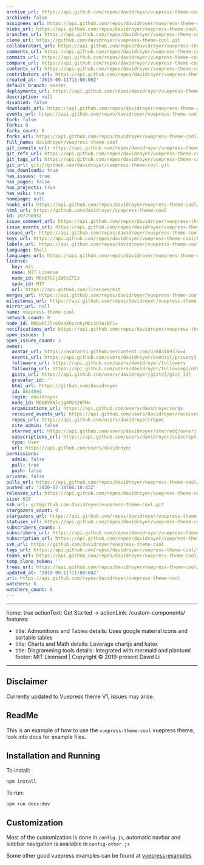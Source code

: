 ```yaml
---
archive_url: https://api.github.com/repos/davidroyer/vuepress-theme-cool/{archive_format}{/ref}
archived: false
assignees_url: https://api.github.com/repos/davidroyer/vuepress-theme-cool/assignees{/user}
blobs_url: https://api.github.com/repos/davidroyer/vuepress-theme-cool/git/blobs{/sha}
branches_url: https://api.github.com/repos/davidroyer/vuepress-theme-cool/branches{/branch}
clone_url: https://github.com/davidroyer/vuepress-theme-cool.git
collaborators_url: https://api.github.com/repos/davidroyer/vuepress-theme-cool/collaborators{/collaborator}
comments_url: https://api.github.com/repos/davidroyer/vuepress-theme-cool/comments{/number}
commits_url: https://api.github.com/repos/davidroyer/vuepress-theme-cool/commits{/sha}
compare_url: https://api.github.com/repos/davidroyer/vuepress-theme-cool/compare/{base}...{head}
contents_url: https://api.github.com/repos/davidroyer/vuepress-theme-cool/contents/{+path}
contributors_url: https://api.github.com/repos/davidroyer/vuepress-theme-cool/contributors
created_at: '2019-09-11T11:00:00Z'
default_branch: master
deployments_url: https://api.github.com/repos/davidroyer/vuepress-theme-cool/deployments
description: null
disabled: false
downloads_url: https://api.github.com/repos/davidroyer/vuepress-theme-cool/downloads
events_url: https://api.github.com/repos/davidroyer/vuepress-theme-cool/events
fork: false
forks: 0
forks_count: 0
forks_url: https://api.github.com/repos/davidroyer/vuepress-theme-cool/forks
full_name: davidroyer/vuepress-theme-cool
git_commits_url: https://api.github.com/repos/davidroyer/vuepress-theme-cool/git/commits{/sha}
git_refs_url: https://api.github.com/repos/davidroyer/vuepress-theme-cool/git/refs{/sha}
git_tags_url: https://api.github.com/repos/davidroyer/vuepress-theme-cool/git/tags{/sha}
git_url: git://github.com/davidroyer/vuepress-theme-cool.git
has_downloads: true
has_issues: true
has_pages: false
has_projects: true
has_wiki: true
homepage: null
hooks_url: https://api.github.com/repos/davidroyer/vuepress-theme-cool/hooks
html_url: https://github.com/davidroyer/vuepress-theme-cool
id: 207790552
issue_comment_url: https://api.github.com/repos/davidroyer/vuepress-theme-cool/issues/comments{/number}
issue_events_url: https://api.github.com/repos/davidroyer/vuepress-theme-cool/issues/events{/number}
issues_url: https://api.github.com/repos/davidroyer/vuepress-theme-cool/issues{/number}
keys_url: https://api.github.com/repos/davidroyer/vuepress-theme-cool/keys{/key_id}
labels_url: https://api.github.com/repos/davidroyer/vuepress-theme-cool/labels{/name}
language: Shell
languages_url: https://api.github.com/repos/davidroyer/vuepress-theme-cool/languages
license:
  key: mit
  name: MIT License
  node_id: MDc6TGljZW5zZTEz
  spdx_id: MIT
  url: https://api.github.com/licenses/mit
merges_url: https://api.github.com/repos/davidroyer/vuepress-theme-cool/merges
milestones_url: https://api.github.com/repos/davidroyer/vuepress-theme-cool/milestones{/number}
mirror_url: null
name: vuepress-theme-cool
network_count: 0
node_id: MDEwOlJlcG9zaXRvcnkyMDc3OTA1NTI=
notifications_url: https://api.github.com/repos/davidroyer/vuepress-theme-cool/notifications{?since,all,participating}
open_issues: 3
open_issues_count: 3
owner:
  avatar_url: https://avatars3.githubusercontent.com/u/8834693?v=4
  events_url: https://api.github.com/users/davidroyer/events{/privacy}
  followers_url: https://api.github.com/users/davidroyer/followers
  following_url: https://api.github.com/users/davidroyer/following{/other_user}
  gists_url: https://api.github.com/users/davidroyer/gists{/gist_id}
  gravatar_id: ''
  html_url: https://github.com/davidroyer
  id: 8834693
  login: davidroyer
  node_id: MDQ6VXNlcjg4MzQ2OTM=
  organizations_url: https://api.github.com/users/davidroyer/orgs
  received_events_url: https://api.github.com/users/davidroyer/received_events
  repos_url: https://api.github.com/users/davidroyer/repos
  site_admin: false
  starred_url: https://api.github.com/users/davidroyer/starred{/owner}{/repo}
  subscriptions_url: https://api.github.com/users/davidroyer/subscriptions
  type: User
  url: https://api.github.com/users/davidroyer
permissions:
  admin: false
  pull: true
  push: false
private: false
pulls_url: https://api.github.com/repos/davidroyer/vuepress-theme-cool/pulls{/number}
pushed_at: '2020-07-18T06:10:43Z'
releases_url: https://api.github.com/repos/davidroyer/vuepress-theme-cool/releases{/id}
size: 629
ssh_url: git@github.com:davidroyer/vuepress-theme-cool.git
stargazers_count: 0
stargazers_url: https://api.github.com/repos/davidroyer/vuepress-theme-cool/stargazers
statuses_url: https://api.github.com/repos/davidroyer/vuepress-theme-cool/statuses/{sha}
subscribers_count: 1
subscribers_url: https://api.github.com/repos/davidroyer/vuepress-theme-cool/subscribers
subscription_url: https://api.github.com/repos/davidroyer/vuepress-theme-cool/subscription
svn_url: https://github.com/davidroyer/vuepress-theme-cool
tags_url: https://api.github.com/repos/davidroyer/vuepress-theme-cool/tags
teams_url: https://api.github.com/repos/davidroyer/vuepress-theme-cool/teams
temp_clone_token: ''
trees_url: https://api.github.com/repos/davidroyer/vuepress-theme-cool/git/trees{/sha}
updated_at: '2019-09-11T11:00:04Z'
url: https://api.github.com/repos/davidroyer/vuepress-theme-cool
watchers: 0
watchers_count: 0
---
```


---
home: true
actionText: Get Started →
actionLink: /custom-components/
features:
- title: Admonitions and Tables
  details: Uses google material icons and sortable tables
- title: Charts and Math
  details: Leverage chartjs and katex 
- title: Diagramming tools
  details: Integrated with mermaid and plantuml
footer: MIT Licensed | Copyright © 2019-present David Li
---


## Disclaimer

Currently updated to Vuepress theme V1, issues may arise.

## ReadMe

This is an example of how to use the `vuepress-theme-cool` vuepress theme, look into docs for example files.

## Installation and Running

To install:

`npm install`

To run:

`npm run docs:dev`


## Customization

Most of the customization is done in `config.js`, automatic navbar and sidebar navigation is available in `config-other.js`

Some other good vuepress examples can be found at [vuepress-examples](https://vuepress-examples.netlify.com/)